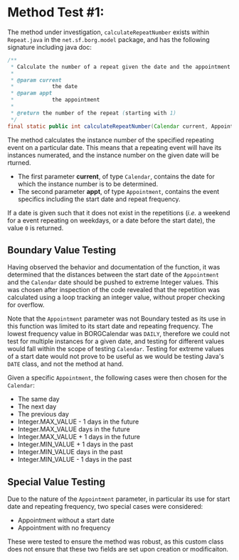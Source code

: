 # Method Test #1:

The method under investigation, `calculateRepeatNumber` exists within `Repeat.java` in the `net.sf.borg.model` package, and has the following signature including java doc:

``` java
/**
 * Calculate the number of a repeat given the date and the appointment
 *
 * @param current
 *            the date
 * @param appt
 *            the appointment
 *
 * @return the number of the repeat (starting with 1)
 */
final static public int calculateRepeatNumber(Calendar current, Appointment appt)
```

The method calculates the instance number of the specified repeating event on a particular date. This means that a repeating event will have its instances numerated, and the instance number on the given date will be rturned.

- The first parameter **current**, of type `Calendar`, contains the date for which the instance number is to be determined.
- The second parameter **appt**, of type `Appointment`, contains the event specifics including the start date and repeat frequency.

If a date is given such that it does not exist in the repetitions (_i.e._ a weekend for a event repeating on weekdays, or a date before the start date), the value `0` is returned.

## Boundary Value Testing

Having observed the behavior and documentation of the function, it was determined that the distances between the start date of the `Appointment` and the `Calendar` date should be pushed to extreme Integer values. This was chosen after inspection of the code revealed that the repetition was calculated using a loop tracking an integer value, without proper checking for overflow.

Note that the `Appointment` parameter was not Boundary tested as its use in this function was limited to its start date and repeating frequency. The lowest frequency value in BORGCalendar was `DAILY`, therefore we could not test for multiple instances for a given date, and testing for different values would fall within the scope of testing `Calendar`. Testing for extreme values of a start date would not prove to be useful as we would be testing Java's `DATE` class, and not the method at hand.

Given a specific `Appointment`, the following cases were then chosen for the `Calendar`:
- The same day
- The next day
- The previous day
- Integer.MAX_VALUE - 1 days in the future
- Integer.MAX_VALUE days in the future
- Integer.MAX_VALUE + 1 days in the future
- Integer.MIN_VALUE + 1 days in the past
- Integer.MIN_VALUE days in the past
- Integer.MIN_VALUE - 1 days in the past

## Special Value Testing

Due to the nature of the `Appointment` parameter, in particular its use for start date and repeating frequency, two special cases were considered:
- Appointment without a start date
- Appointment with no frequency

These were tested to ensure the method was robust, as this custom class does not ensure that these two fields are set upon creation or modificaiton.
